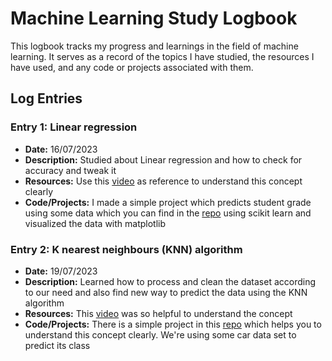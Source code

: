 
# Machine Learning Study Logbook

This logbook tracks my progress and learnings in the field of machine learning. It serves as a record of the topics I have studied, the resources I have used, and any code or projects associated with them.

## Log Entries

### Entry 1: Linear regression 

- **Date:** 16/07/2023
- **Description:** Studied about Linear regression and how to check for accuracy and tweak it
- **Resources:** Use this [video](https://youtu.be/i_LwzRVP7bg?t=2683) as reference to understand this concept clearly 
- **Code/Projects:** I made a simple project which predicts student grade using some data which you can find in the [repo](https://github.com/ElbinBinil/Learining-Machine-Learning/tree/main/linear_regression) using scikit learn and visualized the data with matplotlib 

### Entry 2: K nearest neighbours (KNN) algorithm

- **Date:** 19/07/2023
- **Description:** Learned how to process and clean the dataset according to our need and also find new way to predict the data using the KNN algorithm
- **Resources:** This [video](https://youtu.be/WFr2WgN9_xE?t=4096) was so helpful to understand the concept
- **Code/Projects:** There is a simple project in this [repo](https://github.com/ElbinBinil/Learining-Machine-Learning/tree/main/knearest) which helps you to understand this concept clearly. We're using some car data set to predict its class

<!-- Add more log entries as needed -->

